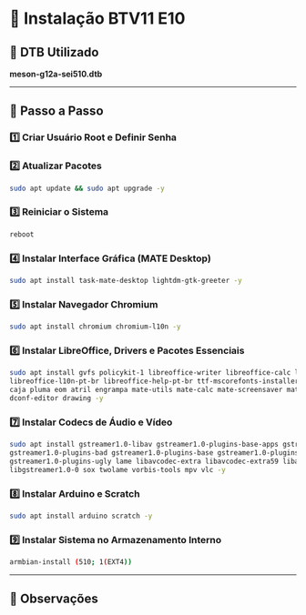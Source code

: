 # 🚀 Instalação BTV11 E10

## 📌 DTB Utilizado
**meson-g12a-sei510.dtb**

---

## 📖 Passo a Passo

### 1️⃣ Criar Usuário Root e Definir Senha

### 2️⃣ Atualizar Pacotes
```sh
sudo apt update && sudo apt upgrade -y
```

### 3️⃣ Reiniciar o Sistema
```sh
reboot
```

### 4️⃣ Instalar Interface Gráfica (MATE Desktop)
```sh
sudo apt install task-mate-desktop lightdm-gtk-greeter -y
```

### 5️⃣ Instalar Navegador Chromium
```sh
sudo apt install chromium chromium-l10n -y
```

### 6️⃣ Instalar LibreOffice, Drivers e Pacotes Essenciais
```sh
sudo apt install gvfs policykit-1 libreoffice-writer libreoffice-calc libreoffice-impress \
libreoffice-l10n-pt-br libreoffice-help-pt-br ttf-mscorefonts-installer network-manager-gnome \
caja pluma eom atril engrampa mate-utils mate-calc mate-screensaver mate-media mate-tweak \
dconf-editor drawing -y
```

### 7️⃣ Instalar Codecs de Áudio e Vídeo
```sh
sudo apt install gstreamer1.0-libav gstreamer1.0-plugins-base-apps gstreamer1.0-vaapi \
gstreamer1.0-plugins-bad gstreamer1.0-plugins-base gstreamer1.0-plugins-good \
gstreamer1.0-plugins-ugly lame libavcodec-extra libavcodec-extra59 libavdevice59 \
libgstreamer1.0-0 sox twolame vorbis-tools mpv vlc -y
```

### 8️⃣ Instalar Arduino e Scratch
```sh
sudo apt install arduino scratch -y
```

### 9️⃣ Instalar Sistema no Armazenamento Interno
```sh
armbian-install (510; 1(EXT4))
```

---

## 🎯 Observações

